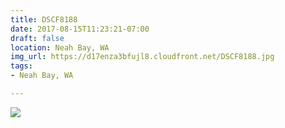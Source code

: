```yaml
---
title: DSCF8188
date: 2017-08-15T11:23:21-07:00
draft: false
location: Neah Bay, WA
img_url: https://d17enza3bfujl8.cloudfront.net/DSCF8188.jpg
tags:
- Neah Bay, WA

---
```


![](https://d17enza3bfujl8.cloudfront.net/DSCF8188.jpg)

